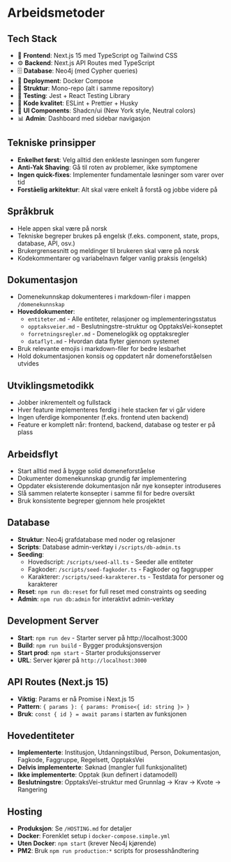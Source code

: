 # Arbeidsmetoder

## Tech Stack

- 🎨 **Frontend**: Next.js 15 med TypeScript og Tailwind CSS
- ⚙️ **Backend**: Next.js API Routes med TypeScript
- 🗄️ **Database**: Neo4j (med Cypher queries)
- 🐳 **Deployment**: Docker Compose
- 📁 **Struktur**: Mono-repo (alt i samme repository)
- 🧪 **Testing**: Jest + React Testing Library
- 📝 **Kode kvalitet**: ESLint + Prettier + Husky
- 🎨 **UI Components**: Shadcn/ui (New York style, Neutral colors)
- 📊 **Admin**: Dashboard med sidebar navigasjon

## Tekniske prinsipper

- **Enkelhet først**: Velg alltid den enkleste løsningen som fungerer
- **Anti-Yak Shaving**: Gå til roten av problemer, ikke symptomene
- **Ingen quick-fixes**: Implementer fundamentale løsninger som varer over tid
- **Forståelig arkitektur**: Alt skal være enkelt å forstå og jobbe videre på

## Språkbruk

- Hele appen skal være på norsk
- Tekniske begreper brukes på engelsk (f.eks. component, state, props, database, API, osv.)
- Brukergrensesnitt og meldinger til brukeren skal være på norsk
- Kodekommentarer og variabelnavn følger vanlig praksis (engelsk)

## Dokumentasjon

- Domenekunnskap dokumenteres i markdown-filer i mappen `/domenekunnskap`
- **Hoveddokumenter**:
  - `entiteter.md` - Alle entiteter, relasjoner og implementeringsstatus
  - `opptaksveier.md` - Beslutningstre-struktur og OpptaksVei-konseptet
  - `forretningsregler.md` - Domenelogikk og opptaksregler
  - `dataflyt.md` - Hvordan data flyter gjennom systemet
- Bruk relevante emojis i markdown-filer for bedre lesbarhet
- Hold dokumentasjonen konsis og oppdatert når domeneforståelsen utvides

## Utviklingsmetodikk

- Jobber inkrementelt og fullstack
- Hver feature implementeres ferdig i hele stacken før vi går videre
- Ingen uferdige komponenter (f.eks. frontend uten backend)
- Feature er komplett når: frontend, backend, database og tester er på plass

## Arbeidsflyt

- Start alltid med å bygge solid domeneforståelse
- Dokumenter domenekunnskap grundig før implementering
- Oppdater eksisterende dokumentasjon når nye konsepter introduseres
- Slå sammen relaterte konsepter i samme fil for bedre oversikt
- Bruk konsistente begreper gjennom hele prosjektet

## Database

- **Struktur**: Neo4j grafdatabase med noder og relasjoner
- **Scripts**: Database admin-verktøy i `/scripts/db-admin.ts`
- **Seeding**:
  - Hovedscript: `/scripts/seed-all.ts` - Seeder alle entiteter
  - Fagkoder: `/scripts/seed-fagkoder.ts` - Fagkoder og faggrupper
  - Karakterer: `/scripts/seed-karakterer.ts` - Testdata for personer og karakterer
- **Reset**: `npm run db:reset` for full reset med constraints og seeding
- **Admin**: `npm run db:admin` for interaktivt admin-verktøy

## Development Server

- **Start**: `npm run dev` - Starter server på http://localhost:3000
- **Build**: `npm run build` - Bygger produksjonsversjon
- **Start prod**: `npm start` - Starter produksjonsserver
- **URL**: Server kjører på `http://localhost:3000`

## API Routes (Next.js 15)

- **Viktig**: Params er nå Promise i Next.js 15
- **Pattern**: `{ params }: { params: Promise<{ id: string }> }`
- **Bruk**: `const { id } = await params` i starten av funksjonen

## Hovedentiteter

- **Implementerte**: Institusjon, Utdanningstilbud, Person, Dokumentasjon, Fagkode, Faggruppe, Regelsett, OpptaksVei
- **Delvis implementerte**: Søknad (mangler full funksjonalitet)
- **Ikke implementerte**: Opptak (kun definert i datamodell)
- **Beslutningstre**: OpptaksVei-struktur med Grunnlag → Krav → Kvote → Rangering

## Hosting

- **Produksjon**: Se `/HOSTING.md` for detaljer
- **Docker**: Forenklet setup i `docker-compose.simple.yml`
- **Uten Docker**: `npm start` (krever Neo4j kjørende)
- **PM2**: Bruk `npm run production:*` scripts for prosesshåndtering
